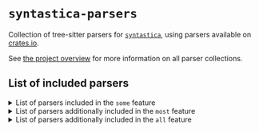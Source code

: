 # `syntastica-parsers`

Collection of tree-sitter parsers for
[`syntastica`](https://crates.io/crates/syntastica), using parsers available on
[crates.io](https://crates.io).

See
[the project overview](https://rubixdev.github.io/syntastica/syntastica/#parser-collections)
for more information on all parser collections.

<!-- Everything under here is autogenerated by running `cargo xtask codegen` -->
<!-- DO NOT EDIT! -->

## List of included parsers

<!-- dprint-ignore-start -->

<details>
<summary>List of parsers included in the <span class="stab portability"><code>some</code></span> feature</summary>

- [bash](https://docs.rs/tree-sitter-bash/0.23.3/)
- [c](https://docs.rs/tree-sitter-c/0.23.4/)
- [cpp](https://docs.rs/tree-sitter-cpp/0.23.4/)
- [css](https://docs.rs/tree-sitter-css/0.23.2/)
- [go](https://docs.rs/tree-sitter-go/0.23.4/)
- [html](https://docs.rs/tree-sitter-html/0.23.2/)
- [java](https://docs.rs/tree-sitter-java/0.23.5/)
- [javascript](https://docs.rs/tree-sitter-javascript/0.23.1/)
- [json](https://docs.rs/tree-sitter-json/0.24.8/)
- [lua](https://docs.rs/tree-sitter-lua/0.2.0/)
- [python](https://docs.rs/tree-sitter-python/0.23.6/)
- [rust](https://docs.rs/tree-sitter-rust/0.23.2/)
- [toml](https://github.com/Mathspy/tree-sitter-toml) (not supported by this collection)
- [tsx](https://docs.rs/tree-sitter-typescript/0.23.2/)
- [typescript](https://docs.rs/tree-sitter-typescript/0.23.2/)
- [yaml](https://docs.rs/tree-sitter-yaml/0.7.0/)

</details>

<details>
<summary>List of parsers additionally included in the <span class="stab portability"><code>most</code></span> feature</summary>

- [asm](https://docs.rs/tree-sitter-asm/0.24.0/)
- [c_sharp](https://docs.rs/tree-sitter-c-sharp/0.23.1/)
- [comment](https://github.com/stsewd/tree-sitter-comment) (not supported by this collection)
- [dart](https://github.com/UserNobody14/tree-sitter-dart) (not supported by this collection)
- [diff](https://docs.rs/tree-sitter-diff/0.1.0/)
- [haskell](https://docs.rs/tree-sitter-haskell/0.23.1/)
- [jsdoc](https://docs.rs/tree-sitter-jsdoc/0.23.2/)
- [json5](https://github.com/Joakker/tree-sitter-json5) (not supported by this collection)
- [jsonc](https://gitlab.com/WhyNotHugo/tree-sitter-jsonc) (not supported by this collection)
- [markdown](https://docs.rs/tree-sitter-md/0.3.2/)
- [markdown_inline](https://docs.rs/tree-sitter-md/0.3.2/)
- [php](https://docs.rs/tree-sitter-php/0.23.11/)
- [regex](https://docs.rs/tree-sitter-regex/0.24.3/)
- [ruby](https://docs.rs/tree-sitter-ruby/0.23.1/)
- [scala](https://docs.rs/tree-sitter-scala/0.23.4/)
- [scss](https://github.com/serenadeai/tree-sitter-scss) (not supported by this collection)

</details>

<details>
<summary>List of parsers additionally included in the <span class="stab portability"><code>all</code></span> feature</summary>

- [ebnf](https://github.com/RubixDev/ebnf) (not supported by this collection)
- [ejs](https://docs.rs/tree-sitter-embedded-template/0.23.2/)
- [erb](https://docs.rs/tree-sitter-embedded-template/0.23.2/)
- [hexdump](https://github.com/rush-rs/tree-sitter-hexdump) (not supported by this collection)
- [julia](https://docs.rs/tree-sitter-julia/0.23.1/)
- [latex](https://github.com/latex-lsp/tree-sitter-latex) (not supported by this collection)
- [llvm](https://github.com/benwilliamgraham/tree-sitter-llvm) (not supported by this collection)
- [ocaml](https://docs.rs/tree-sitter-ocaml/0.24.0/)
- [ocaml_interface](https://docs.rs/tree-sitter-ocaml/0.24.0/)
- [ql](https://docs.rs/tree-sitter-ql/0.23.1/)
- [rush](https://docs.rs/tree-sitter-rush/0.2.0/)
- [ursa](https://github.com/ursalang/tree-sitter-ursa) (not supported by this collection)
- [verilog](https://github.com/gmlarumbe/tree-sitter-systemverilog) (not supported by this collection)
- [wat](https://github.com/wasm-lsp/tree-sitter-wasm) (not supported by this collection)

</details>

<!-- dprint-ignore-end -->
